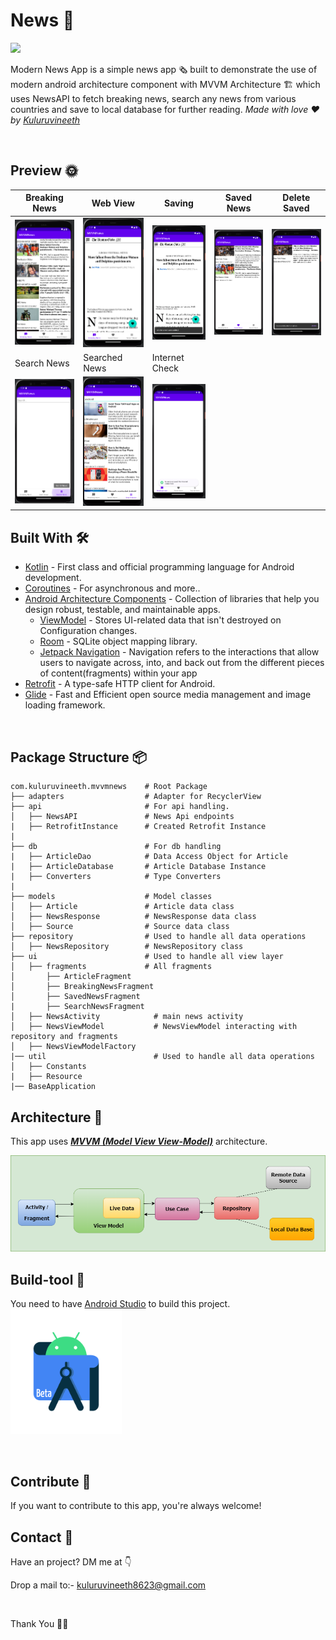 # News 🧿
![](https://img.shields.io/badge/MVVMNews-android-green)

Modern News App is a simple news app 🗞️  built to demonstrate the use of modern android architecture component with MVVM Architecture 🏗 which uses NewsAPI to fetch breaking news, search any news from various countries and save to local database for further reading. *Made with love ❤️ by [Kuluruvineeth](https://github.com/kuluruvineeth)*

<br />

## Preview 🌞
Breaking News | Web View | Saving | Saved News | Delete Saved 
--- | --- | --- |--- |--- 
![](https://github.com/kuluruvineeth/MVVMNews/blob/master/screenshots/img_1.png) | ![](https://github.com/kuluruvineeth/MVVMNews/blob/master/screenshots/img_2.png) | ![](https://github.com/kuluruvineeth/MVVMNews/blob/master/screenshots/img_3.png) | ![](https://github.com/kuluruvineeth/MVVMNews/blob/master/screenshots/img_4.png) | ![](https://github.com/kuluruvineeth/MVVMNews/blob/master/screenshots/img_5.png)
Search News | Searched News | Internet Check | 
![](https://github.com/kuluruvineeth/MVVMNews/blob/master/screenshots/img_6.png) | ![](https://github.com/kuluruvineeth/MVVMNews/blob/master/screenshots/img_7.png) | ![](https://github.com/kuluruvineeth/MVVMNews/blob/master/screenshots/img_8.png)

## Built With 🛠
- [Kotlin](https://kotlinlang.org/) - First class and official programming language for Android development.
- [Coroutines](https://kotlinlang.org/docs/reference/coroutines-overview.html) - For asynchronous and more..
- [Android Architecture Components](https://developer.android.com/topic/libraries/architecture) - Collection of libraries that help you design robust, testable, and maintainable apps.
  - [ViewModel](https://developer.android.com/topic/libraries/architecture/viewmodel) - Stores UI-related data that isn't destroyed on Configuration changes.
  - [Room](https://developer.android.com/topic/libraries/architecture/room) - SQLite object mapping library.
  - [Jetpack Navigation](https://developer.android.com/guide/navigation) - Navigation refers to the interactions that allow users to navigate across, into, and back out from the different pieces of content(fragments) within your app
- [Retrofit](https://square.github.io/retrofit/) - A type-safe HTTP client for Android.
- [Glide](https://github.com/bumptech/glide) - Fast and Efficient open source media management and image loading framework.

<br />

## Package Structure 📦

    com.kuluruvineeth.mvvmnews    # Root Package
    ├── adapters                  # Adapter for RecyclerView 
    ├── api                       # For api handling.
    │   ├── NewsAPI               # News Api endpoints
    |   ├── RetrofitInstance      # Created Retrofit Instance   
    |
    ├── db                        # For db handling
    |   ├── ArticleDao            # Data Access Object for Article
    |   ├── ArticleDatabase       # Article Database Instance
    |   ├── Converters            # Type Converters
    |
    ├── models                    # Model classes
    │   ├── Article               # Article data class
    │   ├── NewsResponse          # NewsResponse data class
    │   ├── Source                # Source data class
    ├── repository                # Used to handle all data operations
    │   ├── NewsRepository        # NewsRepository class
    ├── ui                        # Used to handle all view layer
    │   ├── fragments             # All fragments
    │       ├── ArticleFragment            
    │       ├── BreakingNewsFragment      
    │       ├── SavedNewsFragment
    |       ├── SearchNewsFragment
    │   ├── NewsActivity            # main news activity
    │   ├── NewsViewModel           # NewsViewModel interacting with repository and fragments
    │   ├── NewsViewModelFactory
    |── util                        # Used to handle all data operations
    │   ├── Constants
    |   ├── Resource
    |── BaseApplication             
    
## Architecture 🗼
This app uses [***MVVM (Model View View-Model)***](https://developer.android.com/jetpack/docs/guide#recommended-app-arch) architecture.

![](https://github.com/kuluruvineeth/MVVMNews/blob/master/screenshots/architecture.png)

## Build-tool 🧰
You need to have [Android Studio](https://developer.android.com/studio/preview) to build this project.
<br>
<img src="./screenshots/android.png" height="200" alt="android-studio"/>

<br>

## Contribute 🤝
If you want to contribute to this app, you're always welcome!

## Contact 📩
Have an project? DM me at 👇

Drop a mail to:- kuluruvineeth8623@gmail.com

<br>

Thank You 🙏👏


    
